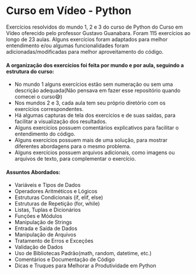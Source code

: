 # Curso em Vídeo - Python

Exercícios resolvidos do mundo 1, 2 e 3 do curso de Python do Curso em Vídeo oferecido pelo professor Gustavo Guanabara. Foram 115 exercícios ao longo de 23 aulas. Alguns exercícios foram adaptados para melhor entendimento e/ou algumas funcionalidades foram adicionadas/modificadas para melhor aproveitamento do código.

#### A organização dos exercícios foi feita por mundo e por aula, seguindo a estrutura do curso:

* No mundo 1 alguns exercícios estão sem numeração ou sem uma descrição adequada(Não pensava em fazer esse repositório quando comecei o curso😅)  
* Nos mundos 2 e 3, cada aula tem seu próprio diretório com os exercícios correspondentes.  
* Há algumas capturas de tela dos exercícios e de suas saídas, para facilitar a visualização dos resultados. 
* Alguns exercícios possuem comentários explicativos para facilitar o entendimento do código.
* Alguns exercícios possuem mais de uma solução, para mostrar diferentes abordagens para o mesmo problema.
* Alguns exercícios possuem arquivos adicionais, como imagens ou arquivos de texto, para complementar o exercício.

#### Assuntos Abordados:
* Variáveis e Tipos de Dados
* Operadores Aritméticos e Lógicos
* Estruturas Condicionais (if, elif, else)
* Estruturas de Repetição (for, while)
* Listas, Tuplas e Dicionários
* Funções e Módulos
* Manipulação de Strings
* Entrada e Saída de Dados
* Manipulação de Arquivos
* Tratamento de Erros e Exceções
* Validação de Dados
* Uso de Bibliotecas Padrão(math, random, datetime, etc.)
* Comentários e Documentação de Código
* Dicas e Truques para Melhorar a Produtividade em Python